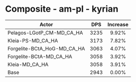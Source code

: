 # Composite - am-pl - kyrian
| Actor | DPS | Increase |
|---|:---:|:---:|
|Pelagos-LGotP_CM-MD_CA_HA|3235|9.92%|
|Kleia-PS-MD_CA_HA|3173|7.82%|
|Forgelite-BCtA_HoG-MD_CA_HA|3063|4.07%|
|Forgelite-BCtA-MD_CA_HA|3058|3.92%|
|Kleia-MD_CA_HA|3058|3.91%|
|Base|2943|0.00%|
